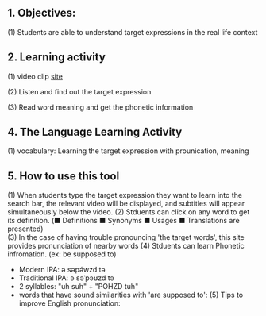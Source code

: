 
## 1. Objectives: 
(1) Students are able to understand target expressions in the real life context 



## 2. Learning activity

 (1) video clip [site](https://youglish.com/pronounce/are%20supposed%20to/english)
 
 (2) Listen and find out the target expression 
 
 (3) Read word meaning and get the phonetic information  
 
## 4. The Language Learning Activity

(1) vocabulary: Learning the target expression with prounication, meaning

## 5. How to use this tool 
(1) When students type the target expression they want to learn into the search bar, the relevant video will be displayed, and subtitles will appear simultaneously below the video.
(2) Stduents can click on any word to get its definition. (■ Definitions    ■ Synonyms    ■ Usages    ■ Translations are presented)    
(3) In the case of having trouble pronouncing 'the target words', this site provides pronunciation of nearby words
(4) Stduents can learn Phonetic infromation. (ex: be supposed to) 
- Modern IPA: ə səpə́wzd tə
- Traditional IPA: ə səˈpəʊzd tə
- 2 syllables: "uh suh" + "POHZD tuh"
- words that have sound similarities with 'are supposed to':
(5) Tips to improve English pronunciation:
